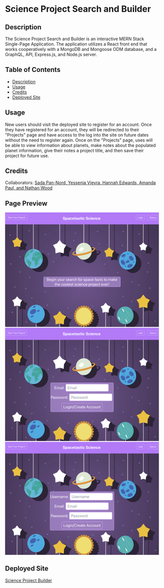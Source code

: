 # Science Project Search and Builder

## Description

The Science Project Search and Builder is an interactive MERN Stack Single-Page Application. The application utilizes a React front end that works cooperatively with a MongoDB and Mongoose ODM database, and a GraphQL, API, Express.js, and Node.js server.  

## Table of Contents

- [Description](#description)
- [Usage](#usage)
- [Credits](#credits)
- [Deployed Site](#deployed-site)

## Usage

New users should visit the deployed site to register for an account. Once they have registered for an account, they will be redirected to their "Projects" page and have access to the log into the site on future dates without the need to register again. Once on the "Projects" page, uses will be able to view information about planets, make notes about the populated planet information, give their notes a project title, and then save their project for future use.     

## Credits
 
Collaborators: [Sada Pan-Nord, ](https://github.com/sadapannord) [Yessenia Vieyra, ](https://github.com/Yvieyra) [Hannah Edwards, ](https://github.com/hannahedwards) [Amanda Paul, and ](https://github.com/MuchMuchierCoding) [Nathan Wood](https://github.com/na-br-wo)
 
## Page Preview

![Landing Page](./client/src/images/Landing.png)
![Login](./client/src/images/Login.png)
![Signup](./client/src/images/Signup.png)

## Deployed Site

[Science Project Builder]()